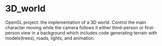 # 3D_world
 OpenGL project: the implementation of a 3D world. Control the main character moving while the camera follows it either third-person or first-person view in a background which includes code generating terrain with models(trees), roads, lights, and animation.
